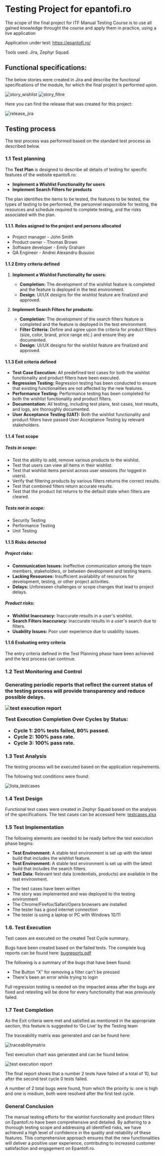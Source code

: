 <h1>Testing Project for epantofi.ro</h1>

The scope of the final project for ITF Manual Testing Course is to use all gained knowledge throught the course and apply them in practice, using a live application

Application under test: https://epantofi.ro/

Tools used: Jira, Zephyr Squad.

<h2>Functional specifications:</h2>

The below stories were created in Jira and describe the functional specifications of the module, for which the final project is performed upon.

![story_wishlist](https://github.com/alex18-01/final_project_manual_testing/assets/152299946/d18fbed6-8572-4c08-ad37-75d011235a1d)
![story_filtre](https://github.com/alex18-01/final_project_manual_testing/assets/152299946/3db34d96-a355-4b61-a50c-f42c23993ad1)


Here you can find the release that was created for this project:

![release_jira](https://github.com/alex18-01/final_project_manual_testing/assets/152299946/02912d49-e21f-4b43-bc4b-36545662c897)


<h2>Testing process</h2>

The test process was performed based on the standard test process as described below.

<h3>1.1 Test planning</h3>

The **Test Plan** is designed to describe all details of testing for specific features of the website epantofi.ro:
- **Implement a Wishlist Functionality for users**
- **Implement Search Filters for products**

The plan identifies the items to be tested, the features to be tested, the types of testing to be performed, the personnel responsible for testing, the resources and schedule required to complete testing, and the risks associated with the plan. 

<h4>1.1.1. Roles asigned to the project and persons allocated</h4>

<ul>
  <li>Project manager - John Smith</li> 
  <li>Product owner - Thomas Brown</li>
  <li>Software developer - Emily Graham</li>
  <li>QA Engineer - Andrei Alexandru Busuioc</li>
</ul>

<h4> 1.1.2 Entry criteria defined </h4>

1. **Implement a Wishlist Functionality for users:**
   - **Completion:** The development of the wishlist feature is completed and the feature is deployed in the test environment.
   - **Design**: UI/UX designs for the wishlist feature are finalized and approved.

2. **Implement Search Filters for products:**

   - **Completion:** The development of the search filters feature is completed and the feature is deployed in the test environment.
   - **Filter Criteria:** Define and agree upon the criteria for product filters (size, color, brand, price range etc.) and ensure they are documented.
   - **Design**: UI/UX designs for the wishlist feature are finalized and approved.

<h4> 1.1.3 Exit criteria defined </h4>

   - **Test Case Execution:** All predefined test cases for both the wishlist functionality and product filters have been executed.
   - **Regression Testing:** Regression testing has been conducted to ensure that existing functionalities are not affected by the new features.
   - **Performance Testing:** Performance testing has been completed for both the wishlist functionality and product filters.
   - **Documentation:** All testing, including test plans, test cases, test results, and logs, are thoroughly documented.
   - **User Acceptance Testing (UAT):** Both the wishlist functionality and product filters have passed User Acceptance Testing by relevant stakeholders.

<h4> 1.1.4 Test scope</h4>

<h5> Tests in scope: </h5>

 - Test the ability to add, remove various products to the wishlist.
 - Test that users can view all items in their wishlist.
 - Test that wishlist items persist across user sessions (for logged in users).
 - Verify that filtering products by various filters returns the correct results.
 - Test that combined filters return accurate results.
 - Test that the product list returns to the default state when filters are cleared.

<h5>Tests not in scope: </h5>

 - Security Testing
 - Performance Testing
 - Unit Testing 


<h4>1.1.5 Risks detected</h4>

<h5>Project risks:</h5>

  - **Communication Issues:** Ineffective communication among the team members, stakeholders, or between development and testing teams.
  - **Lacking Resources:** Insufficient availability of resources for development, testing, or other project activities.
  - **Delays:** Unforeseen challenges or scope changes that lead to project delays.


<h5> Product risks: </h5>

- **Wishlist Inaccuracy:** Inaccurate results in a user's wishlist.
- **Search Filters Inaccuracy:** Inaccurate results in a user's search due to filters.
- **Usability Issues:** Poor user experience due to usability issues.


<h4>1.1.6 Evaluating entry criteria</h4>

The entry criteria defined in the Test Planning phase have been achieved and the test process can continue.

<h3>1.2 Test Monitoring and Control<h3>

Generating periodic reports that reflect the current status of the testing process will provide transparency and reduce possible delays.

![test execution report](https://github.com/alex18-01/final_project_manual_testing/assets/152299946/dd00e311-05f6-4fa0-b8cf-64e42a25ada1)


**Test Execution Completion Over Cycles by Status:**

- Cycle 1: 20% tests failed, 80% passed.
- Cycle 2: 100% pass rate.
- Cycle 3: 100% pass rate.

<h3> 1.3 Test Analysis </h3>
The testing process will be executed based on the application requirements.

The following test conditions were found: <br>

![lista_testcases](https://github.com/alex18-01/final_project_manual_testing/assets/152299946/1d441235-c5bf-4b03-b362-ad8dc18f2452)


<h3>1.4 Test Design</h3>

Functional test cases were created in Zephyr Squad based on the analysis of the specifications. The test cases can be accessed here: [testcases.xlsx](https://github.com/user-attachments/files/15522291/testcases.xlsx)


<h3>1.5 Test Implementation</h3>

The following elements are needed to be ready before the test execution phase begins:

- **Test Environment:** A stable test environment is set up with the latest build that includes the wishlist feature.
- **Test Environment:** A stable test environment is set up with the latest build that includes the search filters.
- **Test Data**: Relevant test data (credentials, products) are available in the test environment.

* The test cases have been written
* The story was implemented and was deployed to the testing environment
* The Chrome/Firefox/Safari/Opera browsers are installed
* The tester has a good internet connection
* The tester is using a laptop or PC with Windows 10/11


<h3>1.6. Test Execution </h3>

Test cases are executed on the created Test Cycle summary.

Bugs have been created based on the failed tests. The complete bug reports can be found here: [bugreports.pdf](https://github.com/user-attachments/files/15522295/bugreports.pdf)


The following is a summary of the bugs that have been found:
* The Button "X" for removing a filter can't be pressed
* There's been an error while trying to login

Full regression testing is needed on the impacted areas after the bugs are fixed and retesting will be done for every functionality that was previously failed.

<h3>1.7 Test Completion </h3>
As the Exit criteria were met and satisfied as mentioned in the appropriate section, this feature is suggested to ‘Go Live’ by the Testing team

The traceability matrix was generated and can be found here: 

![traceabilitymatrix](https://github.com/alex18-01/final_project_manual_testing/assets/152299946/e706b29c-157e-494f-9a17-166c82036d43)


Test execution chart was generated and can be found below. 

![test execution report](https://github.com/alex18-01/final_project_manual_testing/assets/152299946/55202388-f8b3-4a16-8afb-0d3f3bb9322f)


The final report shows that a number 2 tests have failed of a total of 10, but after the second test cycle 0 tests failed.

A number of 2 total bugs were found, from which the priority is: one is high and one is medium, both were resolved after the first test cycle.


<h3>General Conclusion</h3>
The manual testing efforts for the wishlist functionality and product filters on Epantofi.ro have been comprehensive and detailed. 
By adhering to a thorough testing scope and addressing all identified risks, we have achieved a high level of confidence in the quality and reliability of these features. This comprehensive approach ensures that the new functionalities will deliver a positive user experience, contributing to increased customer satisfaction and engagement on Epantofi.ro.

